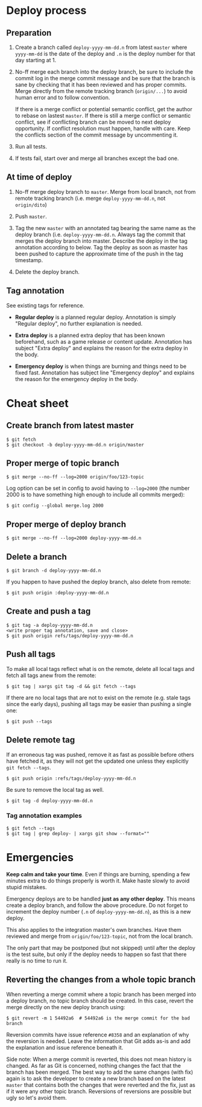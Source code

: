 # Deploy process
## Preparation
1. Create a branch called `deploy-yyyy-mm-dd.n` from latest `master` where
   `yyyy-mm-dd` is the date of the deploy and `.n` is the deploy number for that
   day starting at 1.

2. No-ff merge each branch into the deploy branch, be sure to include the commit
   log in the merge commit message and be sure that the branch is sane by
   checking that it has been reviewed and has proper commits. Merge directly
   from the remote tracking branch (`origin/...`) to avoid human error and to
   follow convention.

   If there is a merge conflict or potential semantic conflict, get the author
   to rebase on lastest `master`. If there is still a merge conflict or semantic
   conflict, see if conflicting branch can be moved to next deploy opportunity.
   If conflict resolution must happen, handle with care. Keep the conflicts
   section of the commit message by uncommenting it.

3. Run all tests.

4. If tests fail, start over and merge all branches except the bad one.

## At time of deploy
1. No-ff merge deploy branch to `master`. Merge from local branch, not from
   remote tracking branch (i.e. merge `deploy-yyyy-mm-dd.n`, not `origin/dito`)

2. Push `master`.

3. Tag the new `master` with an annotated tag bearing the same name as the
   deploy branch (i.e. `deploy-yyyy-mm-dd.n`. Always tag the commit that merges
   the deploy branch into master. Describe the deploy in the tag annotation
   according to below. Tag the deploy as soon as master has been pushed to
   capture the approximate time of the push in the tag timestamp.

4. Delete the deploy branch.

## Tag annotation
See existing tags for reference.

* **Regular deploy** is a planned regular deploy.
  Annotation is simply "Regular deploy", no further explanation is needed.

* **Extra deploy** is a planned extra deploy that has been known beforehand,
  such as a game release or content update. Annotation has subject
  "Extra deploy" and explains the reason for the extra deploy in the body.

* **Emergency deploy** is when things are burning and things need to be fixed
  fast. Annotation has subject line "Emergency deploy" and explains the reason
  for the emergency deploy in the body.

# Cheat sheet
## Create branch from latest master
    $ git fetch
    $ git checkout -b deploy-yyyy-mm-dd.n origin/master

## Proper merge of topic branch
    $ git merge --no-ff --log=2000 origin/foo/123-topic

Log option can be set in config to avoid having to `--log=2000` (the number 2000
is to have something high enough to include all commits merged):

    $ git config --global merge.log 2000

## Proper merge of deploy branch
    $ git merge --no-ff --log=2000 deploy-yyyy-mm-dd.n

## Delete a branch
    $ git branch -d deploy-yyyy-mm-dd.n

If you happen to have pushed the deploy branch, also delete from remote:

    $ git push origin :deploy-yyyy-mm-dd.n

## Create and push a tag
    $ git tag -a deploy-yyyy-mm-dd.n
    <write proper tag annotation, save and close>
    $ git push origin refs/tags/deploy-yyyy-mm-dd.n

## Push all tags
To make all local tags reflect what is on the remote, delete all local tags and
fetch all tags anew from the remote:

    $ git tag | xargs git tag -d && git fetch --tags

If there are no local tags that are not to exist on the remote (e.g. stale tags
since the early days), pushing all tags may be easier than pushing a single one:

    $ git push --tags

## Delete remote tag

If an erroneous tag was pushed, remove it as fast as possible before others have
fetched it, as they will not get the updated one unless they explicitly `git
fetch --tags`.

    $ git push origin :refs/tags/deploy-yyyy-mm-dd.n

Be sure to remove the local tag as well.

    $ git tag -d deploy-yyyy-mm-dd.n

### Tag annotation examples
    $ git fetch --tags
    $ git tag | grep deploy- | xargs git show --format=""

# Emergencies
**Keep calm and take your time**. Even if things are burning, spending a few
minutes extra to do things properly is worth it. Make haste slowly to avoid
stupid mistakes.

Emergency deploys are to be handled **just as any other deploy**. This means
create a deploy branch, and follow the above procedure. Do not forget to
increment the deploy number (`.n` of `deploy-yyyy-mm-dd.n`), as this is a new
deploy.

This also applies to the integration master's own branches. Have them reviewed
and merge from `origin/foo/123-topic`, not from the local branch.

The only part that may be postponed (but not skipped) until after the deploy is
the test suite, but only if the deploy needs to happen so fast that there really
is no time to run it.

## Reverting the changes from a whole topic branch
When reverting a merge commit where a topic branch has been merged into a deploy
branch, no topic branch should be created. In this case, revert the merge
directly on the new deploy branch using:

    $ git revert -m 1 54492a6  # 54492a6 is the merge commit for the bad branch

Reversion commits have issue reference `#8358` and an explanation of why the
reversion is needed. Leave the information that Git adds as-is and add the
explanation and issue reference beneath it.

Side note: When a merge commit is reverted, this does not mean history is
changed. As far as Git is concerned, nothing changes the fact that the branch
has been merged. The best way to add the same changes (with fix) again is to ask
the developer to create a new branch based on the latest `master` that contains
both the changes that were reverted and the fix, just as if it were any other
topic branch. Reversions of reversions are possible but ugly so let's avoid
them.
